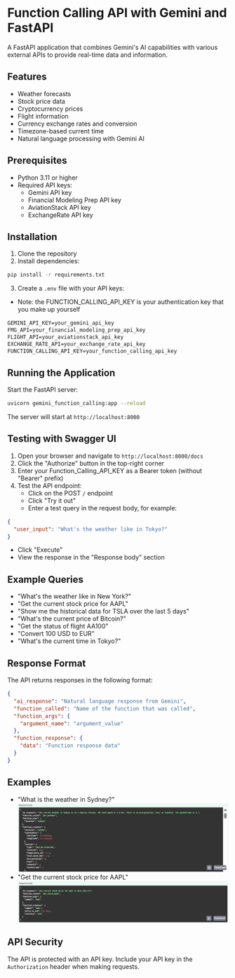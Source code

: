 # Function Calling API with Gemini and FastAPI

A FastAPI application that combines Gemini's AI capabilities with various external APIs to provide real-time data and information.

## Features

- Weather forecasts
- Stock price data
- Cryptocurrency prices
- Flight information
- Currency exchange rates and conversion
- Timezone-based current time
- Natural language processing with Gemini AI

## Prerequisites

- Python 3.11 or higher
- Required API keys:
  - Gemini API key
  - Financial Modeling Prep API key
  - AviationStack API key
  - ExchangeRate API key

## Installation

1. Clone the repository
2. Install dependencies:

```sh
pip install -r requirements.txt
```

3. Create a `.env` file with your API keys:

- Note: the FUNCTION_CALLING_API_KEY is your authentication key that you make up yourself

```
GEMINI_API_KEY=your_gemini_api_key
FMG_API=your_financial_modeling_prep_api_key
FLIGHT_API=your_aviationstack_api_key
EXCHANGE_RATE_API=your_exchange_rate_api_key
FUNCTION_CALLING_API_KEY=your_function_calling_api_key
```

## Running the Application

Start the FastAPI server:

```sh
uvicorn gemini_function_calling:app --reload
```

The server will start at `http://localhost:8000`

## Testing with Swagger UI

1. Open your browser and navigate to `http://localhost:8000/docs`
2. Click the "Authorize" button in the top-right corner
3. Enter your Function_Calling_API_KEY as a Bearer token (without "Bearer" prefix)
4. Test the API endpoint:
   - Click on the POST `/` endpoint
   - Click "Try it out"
   - Enter a test query in the request body, for example:

```json
{
  "user_input": "What's the weather like in Tokyo?"
}
```

- Click "Execute"
- View the response in the "Response body" section

## Example Queries

- "What's the weather like in New York?"
- "Get the current stock price for AAPL"
- "Show me the historical data for TSLA over the last 5 days"
- "What's the current price of Bitcoin?"
- "Get the status of flight AA100"
- "Convert 100 USD to EUR"
- "What's the current time in Tokyo?"

## Response Format

The API returns responses in the following format:

```json
{
  "ai_response": "Natural language response from Gemini",
  "function_called": "Name of the function that was called",
  "function_args": {
    "argument_name": "argument_value"
  },
  "function_response": {
    "data": "Function response data"
  }
}
```

## Examples

- "What is the weather in Sydney?"
  ![Weather-example](assets/weather-example.png)
- "Get the current stock price for AAPL"
  ![Stock-example](assets/stock-example.png)

## API Security

The API is protected with an API key. Include your API key in the `Authorization` header when making requests.
